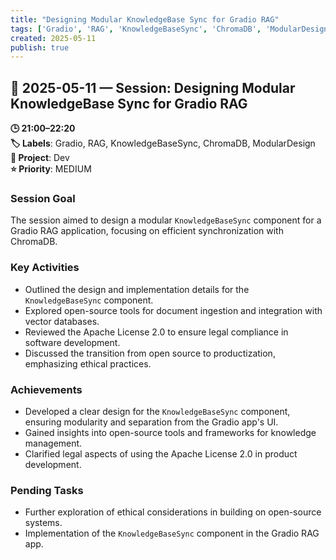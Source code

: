 ```yaml
---
title: "Designing Modular KnowledgeBase Sync for Gradio RAG"
tags: ['Gradio', 'RAG', 'KnowledgeBaseSync', 'ChromaDB', 'ModularDesign']
created: 2025-05-11
publish: true
---
```


## 📅 2025-05-11 — Session: Designing Modular KnowledgeBase Sync for Gradio RAG

**🕒 21:00–22:20**  
**🏷️ Labels**: Gradio, RAG, KnowledgeBaseSync, ChromaDB, ModularDesign  
**📂 Project**: Dev  
**⭐ Priority**: MEDIUM  


### Session Goal
The session aimed to design a modular `KnowledgeBaseSync` component for a Gradio RAG application, focusing on efficient synchronization with ChromaDB.

### Key Activities
- Outlined the design and implementation details for the `KnowledgeBaseSync` component.
- Explored open-source tools for document ingestion and integration with vector databases.
- Reviewed the Apache License 2.0 to ensure legal compliance in software development.
- Discussed the transition from open source to productization, emphasizing ethical practices.

### Achievements
- Developed a clear design for the `KnowledgeBaseSync` component, ensuring modularity and separation from the Gradio app's UI.
- Gained insights into open-source tools and frameworks for knowledge management.
- Clarified legal aspects of using the Apache License 2.0 in product development.

### Pending Tasks
- Further exploration of ethical considerations in building on open-source systems.
- Implementation of the `KnowledgeBaseSync` component in the Gradio RAG app.
